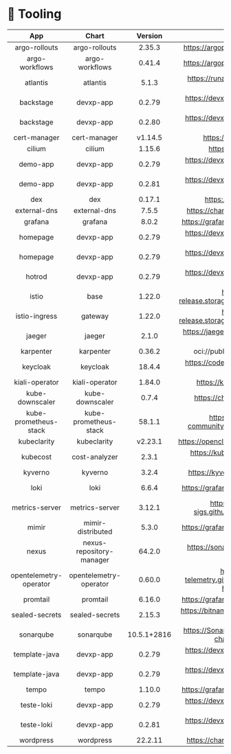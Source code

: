 # 🔩 Tooling

|          App           |          Chart           |   Version   |                            Repo                            | base  |                                                                               ops                                                                                |                                                                                    dev                                                                                     |                                                                                    prd                                                                                     |
| :--------------------: | :----------------------: | :---------: | :--------------------------------------------------------: | :---: | :--------------------------------------------------------------------------------------------------------------------------------------------------------------: | :------------------------------------------------------------------------------------------------------------------------------------------------------------------------: | :------------------------------------------------------------------------------------------------------------------------------------------------------------------------: |
|     argo-rollouts      |      argo-rollouts       |   2.35.3    |            https://argoproj.github.io/argo-helm            |   ✅   |                                                                                                                                                                  |                                                                                                                                                                            |                                                                                                                                                                            |
|     argo-workflows     |      argo-workflows      |   0.41.4    |            https://argoproj.github.io/argo-helm            |   ✅   |                                                                                                                                                                  |                                                                                                                                                                            |                                                                                                                                                                            |
|        atlantis        |         atlantis         |    5.1.3    |         https://runatlantis.github.io/helm-charts          |       | [![App Status](https://argocd.devxp-tech.io/api/badge?name=atlantis-ops&revision=true&showAppName=true)](https://argocd.devxp-tech.io/applications/atlantis-ops) |                                                                                                                                                                            |                                                                                                                                                                            |
|       backstage        |        devxp-app         |   0.2.79    |          https://devxp-tech.github.io/helm-charts          |       |                                                                                                                                                                  |     [![App Status](https://argocd.devxp-tech.io/api/badge?name=backstage-dev&revision=true&showAppName=true)](https://argocd.devxp-tech.io/applications/backstage-dev)     |                                                                                                                                                                            |
|       backstage        |        devxp-app         |   0.2.80    |          https://devxp-tech.github.io/helm-charts          |       |                                                                                                                                                                  |                                                                                                                                                                            |     [![App Status](https://argocd.devxp-tech.io/api/badge?name=backstage-prd&revision=true&showAppName=true)](https://argocd.devxp-tech.io/applications/backstage-prd)     |
|      cert-manager      |       cert-manager       |   v1.14.5   |                 https://charts.jetstack.io                 |   ✅   |                                                                                                                                                                  |                                                                                                                                                                            |                                                                                                                                                                            |
|         cilium         |          cilium          |   1.15.6    |                   https://helm.cilium.io                   |   ✅   |                                                                                                                                                                  |                                                                                                                                                                            |                                                                                                                                                                            |
|        demo-app        |        devxp-app         |   0.2.79    |          https://devxp-tech.github.io/helm-charts          |       |                                                                                                                                                                  |                                                                                                                                                                            |      [![App Status](https://argocd.devxp-tech.io/api/badge?name=demo-app-prd&revision=true&showAppName=true)](https://argocd.devxp-tech.io/applications/demo-app-prd)      |
|        demo-app        |        devxp-app         |   0.2.81    |          https://devxp-tech.github.io/helm-charts          |       |                                                                                                                                                                  |      [![App Status](https://argocd.devxp-tech.io/api/badge?name=demo-app-dev&revision=true&showAppName=true)](https://argocd.devxp-tech.io/applications/demo-app-dev)      |                                                                                                                                                                            |
|          dex           |           dex            |   0.17.1    |                  https://charts.dexidp.io                  |   ✅   |                                                                                                                                                                  |                                                                                                                                                                            |                                                                                                                                                                            |
|      external-dns      |       external-dns       |    7.5.5    |             https://charts.bitnami.com/bitnami             |   ✅   |                                                                                                                                                                  |                                                                                                                                                                            |                                                                                                                                                                            |
|        grafana         |         grafana          |    8.0.2    |           https://grafana.github.io/helm-charts            |   ✅   |                                                                                                                                                                  |                                                                                                                                                                            |                                                                                                                                                                            |
|        homepage        |        devxp-app         |   0.2.79    |          https://devxp-tech.github.io/helm-charts          |       |                                                                                                                                                                  |                                                                                                                                                                            |      [![App Status](https://argocd.devxp-tech.io/api/badge?name=homepage-prd&revision=true&showAppName=true)](https://argocd.devxp-tech.io/applications/homepage-prd)      |
|        homepage        |        devxp-app         |   0.2.79    |          https://devxp-tech.github.io/helm-charts          |       |                                                                                                                                                                  |      [![App Status](https://argocd.devxp-tech.io/api/badge?name=homepage-dev&revision=true&showAppName=true)](https://argocd.devxp-tech.io/applications/homepage-dev)      |                                                                                                                                                                            |
|         hotrod         |        devxp-app         |   0.2.79    |          https://devxp-tech.github.io/helm-charts          |   ✅   |                                                                                                                                                                  |                                                                                                                                                                            |                                                                                                                                                                            |
|         istio          |           base           |   1.22.0    |    https://istio-release.storage.googleapis.com/charts     |   ✅   |                                                                                                                                                                  |                                                                                                                                                                            |                                                                                                                                                                            |
|     istio-ingress      |         gateway          |   1.22.0    |    https://istio-release.storage.googleapis.com/charts     |   ✅   |                                                                                                                                                                  |                                                                                                                                                                            |                                                                                                                                                                            |
|         jaeger         |          jaeger          |    2.1.0    |        https://jaegertracing.github.io/helm-charts         |   ✅   |                                                                                                                                                                  |                                                                                                                                                                            |                                                                                                                                                                            |
|       karpenter        |        karpenter         |   0.36.2    |               oci://public.ecr.aws/karpenter               |   ✅   |                                                                                                                                                                  |                                                                                                                                                                            |                                                                                                                                                                            |
|        keycloak        |         keycloak         |   18.4.4    |         https://codecentric.github.io/helm-charts          |   ✅   |                                                                                                                                                                  |                                                                                                                                                                            |                                                                                                                                                                            |
|     kiali-operator     |      kiali-operator      |   1.84.0    |               https://kiali.org/helm-charts                |   ✅   |                                                                                                                                                                  |                                                                                                                                                                            |                                                                                                                                                                            |
|    kube-downscaler     |     kube-downscaler      |    0.7.4    |              https://charts.deliveryhero.io/               |   ✅   |                                                                                                                                                                  |                                                                                                                                                                            |                                                                                                                                                                            |
| kube-prometheus-stack  |  kube-prometheus-stack   |   58.1.1    |     https://prometheus-community.github.io/helm-charts     |   ✅   |                                                                                                                                                                  |                                                                                                                                                                            |                                                                                                                                                                            |
|      kubeclarity       |       kubeclarity        |   v2.23.1   |         https://openclarity.github.io/kubeclarity          |   ✅   |                                                                                                                                                                  |                                                                                                                                                                            |                                                                                                                                                                            |
|        kubecost        |      cost-analyzer       |    2.3.1    |          https://kubecost.github.io/cost-analyzer          |   ✅   |                                                                                                                                                                  |                                                                                                                                                                            |                                                                                                                                                                            |
|        kyverno         |         kyverno          |    3.2.4    |             https://kyverno.github.io/kyverno              |   ✅   |                                                                                                                                                                  |                                                                                                                                                                            |                                                                                                                                                                            |
|          loki          |           loki           |    6.6.4    |           https://grafana.github.io/helm-charts            |       |     [![App Status](https://argocd.devxp-tech.io/api/badge?name=loki-ops&revision=true&showAppName=true)](https://argocd.devxp-tech.io/applications/loki-ops)     |                                                                                                                                                                            |                                                                                                                                                                            |
|     metrics-server     |      metrics-server      |   3.12.1    |     https://kubernetes-sigs.github.io/metrics-server/      |   ✅   |                                                                                                                                                                  |                                                                                                                                                                            |                                                                                                                                                                            |
|         mimir          |    mimir-distributed     |    5.3.0    |           https://grafana.github.io/helm-charts            |   ✅   |                                                                                                                                                                  |                                                                                                                                                                            |                                                                                                                                                                            |
|         nexus          | nexus-repository-manager |   64.2.0    |          https://sonatype.github.io/helm3-charts           |   ✅   |                                                                                                                                                                  |                                                                                                                                                                            |                                                                                                                                                                            |
| opentelemetry-operator |  opentelemetry-operator  |   0.60.0    | https://open-telemetry.github.io/opentelemetry-helm-charts |   ✅   |                                                                                                                                                                  |                                                                                                                                                                            |                                                                                                                                                                            |
|        promtail        |         promtail         |   6.16.0    |           https://grafana.github.io/helm-charts            |   ✅   |                                                                                                                                                                  |                                                                                                                                                                            |                                                                                                                                                                            |
|     sealed-secrets     |      sealed-secrets      |   2.15.3    |       https://bitnami-labs.github.io/sealed-secrets        |   ✅   |                                                                                                                                                                  |                                                                                                                                                                            |                                                                                                                                                                            |
|       sonarqube        |        sonarqube         | 10.5.1+2816 |     https://SonarSource.github.io/helm-chart-sonarqube     |   ✅   |                                                                                                                                                                  |                                                                                                                                                                            |                                                                                                                                                                            |
|     template-java      |        devxp-app         |   0.2.79    |          https://devxp-tech.github.io/helm-charts          |       |                                                                                                                                                                  |                                                                                                                                                                            | [![App Status](https://argocd.devxp-tech.io/api/badge?name=template-java-prd&revision=true&showAppName=true)](https://argocd.devxp-tech.io/applications/template-java-prd) |
|     template-java      |        devxp-app         |   0.2.79    |          https://devxp-tech.github.io/helm-charts          |       |                                                                                                                                                                  | [![App Status](https://argocd.devxp-tech.io/api/badge?name=template-java-dev&revision=true&showAppName=true)](https://argocd.devxp-tech.io/applications/template-java-dev) |                                                                                                                                                                            |
|         tempo          |          tempo           |   1.10.0    |           https://grafana.github.io/helm-charts            |   ✅   |                                                                                                                                                                  |                                                                                                                                                                            |                                                                                                                                                                            |
|       teste-loki       |        devxp-app         |   0.2.79    |          https://devxp-tech.github.io/helm-charts          |       |                                                                                                                                                                  |                                                                                                                                                                            |    [![App Status](https://argocd.devxp-tech.io/api/badge?name=teste-loki-prd&revision=true&showAppName=true)](https://argocd.devxp-tech.io/applications/teste-loki-prd)    |
|       teste-loki       |        devxp-app         |   0.2.81    |          https://devxp-tech.github.io/helm-charts          |       |                                                                                                                                                                  |    [![App Status](https://argocd.devxp-tech.io/api/badge?name=teste-loki-dev&revision=true&showAppName=true)](https://argocd.devxp-tech.io/applications/teste-loki-dev)    |                                                                                                                                                                            |
|       wordpress        |        wordpress         |   22.2.11   |             https://charts.bitnami.com/bitnami             |   ✅   |                                                                                                                                                                  |                                                                                                                                                                            |                                                                                                                                                                            |
